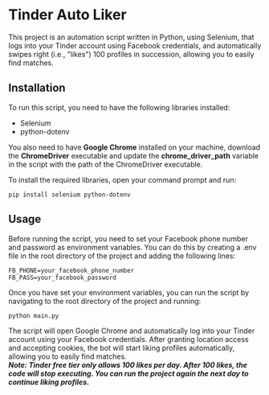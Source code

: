 # Tinder Auto Liker

This project is an automation script written in Python, using Selenium, that logs into your Tinder account using Facebook credentials, and automatically swipes right (i.e., "likes") 100 profiles in succession, allowing you to easily find matches.
## Installation
To run this script, you need to have the following libraries installed:
* Selenium
* python-dotenv

You also need to have __Google Chrome__ installed on your machine, download the __ChromeDriver__ executable and update the __chrome_driver_path__ variable in the script with the path of the ChromeDriver executable.

To install the required libraries, open your command prompt and run:
```
pip install selenium python-dotenv
```
## Usage

Before running the script, you need to set your Facebook phone number and password as environment variables. You can do this by creating a .env file in the root directory of the project and adding the following lines:
```
FB_PHONE=your_facebook_phone_number
FB_PASS=your_facebook_password
```
Once you have set your environment variables, you can run the script by navigating to the root directory of the project and running:
```
python main.py
```
The script will open Google Chrome and automatically log into your Tinder account using your Facebook credentials. After granting location access and accepting cookies, the bot will start liking profiles automatically, allowing you to easily find matches.  
___Note: Tinder free tier only allows 100 likes per day. After 100 likes, the code will stop executing. You can run the project again the next day to continue liking profiles.___
